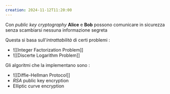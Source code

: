 ```yaml
---
creation: 2024-11-12T11:20:00
---
```

 Con *public key cryptography* **Alice** e **Bob** possono comunicare in sicurezza senza scambiarsi nessuna informazione segreta 

Questa si basa sull'*intrattabilità* di certi problemi : 
+ ![[Integer Factorization Problem]]
+ ![[Discerte Logarithm Problem]]

Gli algoritmi che la implementano sono : 
+ ![[Diffie-Hellman Protocol]]
+ *RSA* public key encryption
+ Elliptic curve encryption 

